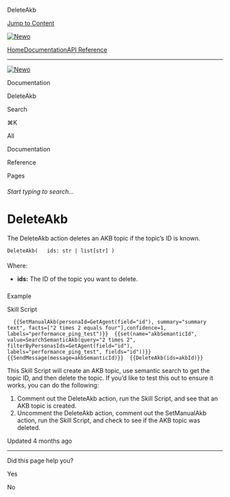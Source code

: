 DeleteAkb

[Jump to Content](#content)

[![Newo](https://files.readme.io/895bdeef8322f081f6d0f4507a17e414930dfddfddf1de452f458dc00698ca84-small-svgviewer-png-output_9.png)](/)

[Home](/)[Documentation](/docs)[API Reference](/reference)

* * *

[![Newo](https://files.readme.io/895bdeef8322f081f6d0f4507a17e414930dfddfddf1de452f458dc00698ca84-small-svgviewer-png-output_9.png)](/)

Documentation

DeleteAkb

Search

⌘K

All

Documentation

Reference

Pages

###### Start typing to search…

# DeleteAkb

The DeleteAkb action deletes an AKB topic if the topic’s ID is known.

`DeleteAkb(   ids: str | list[str] )`

#### 

Where:

[](#where)

*   **ids:** The ID of the topic you want to delete.

### 

Example

[](#example)

Skill Script

`   {{SetManualAkb(personaId=GetAgent(field="id"), summary="summary text", facts=["2 times 2 equals four"],confidence=1, labels="performance_ping_test")}}  {{set(name="akbSemanticId", value=SearchSemanticAkb(query="2 times 2", filterByPersonasIds=GetAgent(field="id"), labels="performance_ping_test", fields="id"))}}  {{SendMessage(message=akbSemanticId)}}  {{DeleteAkb(ids=akbId)}}   `

This Skill Script will create an AKB topic, use semantic search to get the topic ID, and then delete the topic. If you’d like to test this out to ensure it works, you can do the following:

1.  Comment out the DeleteAkb action, run the Skill Script, and see that an AKB topic is created.
2.  Uncomment the DeleteAkb action, comment out the SetManualAkb action, run the Skill Script, and check to see if the AKB topic was deleted.

Updated 4 months ago

* * *

Did this page help you?

Yes

No
